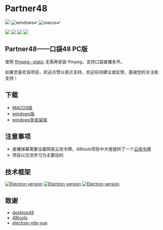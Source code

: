 # Partner48
<p align="left">
<a href='https://github.com/Akimaylilll/Partner48/releases/'><img src="https://img.shields.io/badge/dynamic/json?label=release&color=blue&query=%24.tag_name&url=https://api.github.com/repos/Akimaylilll/Partner48/releases/latest"/></a>
<img src="https://img.shields.io/badge/windows✔-brightgreen.svg?sanitize=true" alt="windows✔">
<img src="https://img.shields.io/badge/macos✔-green.svg?sanitize=true" alt="macos✔">
</p>
<p align="left">
<a href='https://github.com/Akimaylilll/Partner48/blob/main/LICENSE'><img src="https://img.shields.io/github/license/Akimaylilll/Partner48"/></a>
<a href='https://github.com/Akimaylilll/Partner48/'><img src="https://img.shields.io/badge/PRs-welcome-brightgreen.svg"/></a>
<a href='https://github.com/Akimaylilll/Partner48/releases'><img src="https://img.shields.io/github/downloads/Akimaylilll/Partner48/total"/></a>
<a href='https://github.com/Akimaylilll/Partner48/'><img src="https://img.shields.io/github/stars/Akimaylilll/Partner48"/></a>
</p>

## Partner48——口袋48 PC版
使用 [ffmpeg--static](https://github.com/eugeneware/ffmpeg-static) 无需再安装 ffmpeg，支持口袋直播多开。

如果您喜欢该项目，欢迎点赞以表示支持，欢迎任何建议或反馈，感谢您的关注和支持！


## 下载
- [MACOS版](https://github.com/Akimaylilll/Partner48/releases/download/v1.0.0/Partner48_1.0.0.dmg)
- [windows版](https://github.com/Akimaylilll/Partner48/releases/download/v1.0.0/Partner48_1.0.0_x64.exe)
- [windows免安装版](https://github.com/Akimaylilll/Partner48/releases/download/v1.0.0/Partner48_1.0.0_x64-win-unpacked.zip)
## 注意事项
- 直播弹幕需要设置网易云信令牌，48tools项目中大佬提供了一个[云信令牌](https://github.com/duan602728596/48tools/blob/main/packages/48tools/src/pages/PlayerWindow/sdk/appKey.mjs)
- 项目以交流学习为主要目的

## 技术框架
<p align="left">
<a href="https://electronjs.org/releases/stable"><img src="https://img.shields.io/github/package-json/dependency-version/Akimaylilll/Partner48/dev/electron/master" alt="Electron version"></a>
<a href="https://electronjs.org/releases/stable"><img src="https://img.shields.io/github/package-json/dependency-version/Akimaylilll/Partner48/dev/vue/master" alt="Electron version"></a>
<a href="https://electronjs.org/releases/stable"><img src="https://img.shields.io/github/package-json/dependency-version/Akimaylilll/Partner48/dev/vite/master" alt="Electron version"></a>
</p>

## 致谢
- [desktop48](https://github.com/Jarvay/desktop48)
- [48tools](https://github.com/duan602728596/48tools)
- [electron-vite-vue](https://github.com/electron-vite/electron-vite-vue)

